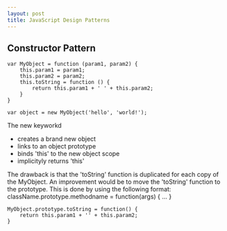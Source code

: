 ```yaml
---
layout: post
title: JavaScript Design Patterns
---
```


## Constructor Pattern

```
var MyObject = function (param1, param2) {
    this.param1 = param1;
    this.param2 = param2;
    this.toString = function () {
        return this.param1 + ' ' + this.param2;
    }
}

var object = new MyObject('hello', 'world!');
```

The new keyworkd

* creates a brand new object
* links to an object prototype
* binds 'this' to the new object scope
* implicityly returns 'this'

The drawback is that the 'toString' function is duplicated for each copy of the MyObject.
An improvement would be to move the 'toString' function to the prototype.
This is done by using the following format: 
className.prototype.methodname = function(args) { ... }

```
MyObject.prototype.toString = function() {
    return this.param1 + '' + this.param2;
}
```
